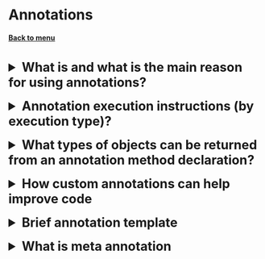 <h1>Annotations</h1> 
<h4> 

[Back to menu](..%2FMenu.md)

</h4>


[//]: # (What is and what is the main reason for using annotations?)

<br>
<details>
    <summary style="font-size: 25px;">
        <b>
            What is and what is the main reason for using annotations?
        </b>
    </summary>
<br>

Annotations are descriptors included in the text of the program,
and are used to store program code metadata,
required at different stages of the program life cycle.

The information stored in annotations can be used by appropriate
handlers to create the necessary auxiliary files
or for marking classes, fields, etc.

</details>
<br>

[//]: # (Instructions to execute annotations by execution type?)
<details>
    <summary style="font-size: 25px;">
        <b>
             Annotation execution instructions (by execution type)?
        </b>
    </summary>
<br>

Instructions for the compiler (Compiler)
@Override
@SuppressWarnings
Build-time instruction
Instruction at Runtime
@Deprecated

</details>
<br>

[//]: # (What types of objects can be returned from an annotation method declaration?)

<details>
    <summary style="font-size: 25px;">
        <b>
             What types of objects can be returned from an annotation method declaration?
        </b>
    </summary>
<br>

The return type must be
- primitive,
- String ,
- class,
- Enum
- an array of one of the previous types.

</details>
<br>

[//]: # (How custom annotations can help improve code)

<details>
    <summary style="font-size: 25px;">
        <b>
             How custom annotations can help improve code
        </b>
    </summary>
<br>

* Reduce coding effort by adding default behavior to methods.
* Adding custom behavior to classes and interfaces
* Save the effort of writing XML descriptors and marker interfaces.

</details>
<br>

[//]: # (Short annotation template)

<details>
    <summary style="font-size: 25px;">
        <b>
          Brief annotation template
        </b>
    </summary>
<br>

@Target (specify type)
@Retention(specify how it works) //SOURCE, CLASS and RUNTIME
</details>
<br>

[//]: # (What is meta annotation)

<details>
    <summary style="font-size: 25px;">
        <b>
          What is meta annotation
        </b>
    </summary>
<br>

Meta annotations are annotations that extend the behavior of already
created annotations.
added via @inherit annotation
</details>
<br>
